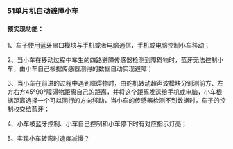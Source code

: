 ### 51单片机自动避障小车

#### 预实现功能：

1、车子使用蓝牙串口模块与手机或者电脑通信，手机或电脑控制小车移动；

2、当小车在移动过程中车生的四路避障传感器检测到障碍物时，蓝牙无法控制小车，由小车自己根据传感器测得的数据自动实现避障；

3、当小车在前进的过程中遇到障碍物时，由舵机转动超声波模块分别测前方、左方右方45°90°障碍物距离自己的距离，并将这个距离发送给手机或电脑，小车根据距离选择一个可以同行的方向移动，当小车的传感器检测不到数据时，车子的控制权交给蓝牙；

4、小车被蓝牙控制、小车自己控制和小车停下时有对应指示灯亮；

5、实现小车转弯时速度减慢？